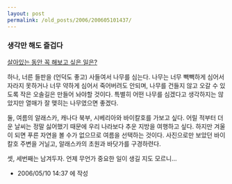 ```yaml
---
layout: post
permalink: /old_posts/2006/200605101437/
---
```


### 생각만 해도 즐겁다

<a href="http://valley.egloos.com/eg_valley.asp?slt=trackback&amp;srl=3458" title="">살아있는 동안 꼭 해보고 싶은 일은?</a>

하나, 너른 들판을 (언덕도 좋고) 사들여서 나무를 심는다. 나무는 너무 빽빽하게 심어서 자라지 못하거나 너무 약하게 심어서 죽어버려도 안되며, 나무를 건들지 않고 오갈 수 있도록 작은 오솔길은 만들어 놔야할 것이다. 특별히 어떤 나무를 심겠다고 생각하지는 않았지만 열매가 잘 맺히는 나무였으면 좋겠다.

둘, 여름의 알래스카, 캐나다 북부, 시베리아와 바이칼호를 가보고 싶다. 어릴 적부터 더운 날씨는 정말 싫어했기 때문에 우리 나라보다 추운 지방을 여행하고 싶다. 하지만 겨울이 되면 푸른 자연을 볼 수가 없으므로 여름을 선택하는 것이다. 사진으로만 보았던 바이칼호 주변을 거닐고, 알래스카의 초원과 바닷가를 구경하련다.

셋, 세번째는 남겨두자. 언제 무언가 중요한 일이 생길 지도 모르니...







- 2006/05/10 14:37 에 작성